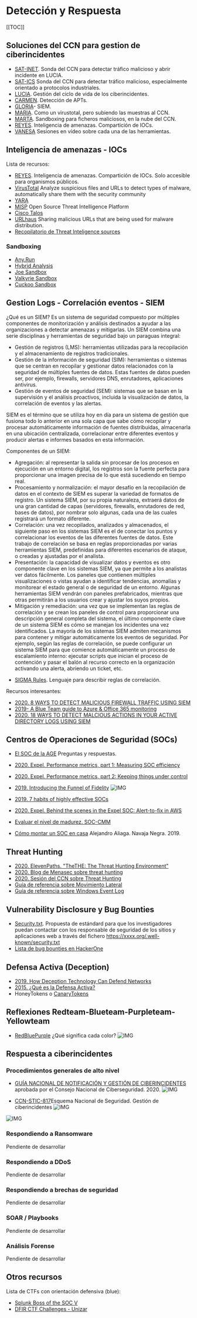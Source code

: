 # Detección y Respuesta

[[TOC]]

## Soluciones del CCN para gestion de ciberincidentes
- [SAT-INET](https://www.ccn-cert.cni.es/gestion-de-incidentes/sistema-de-alerta-temprana-sat/sat-inet.html). Sonda del CCN para detectar tráfico malicioso y abrir incidente en LUCIA.
- [SAT-ICS](https://www.ccn-cert.cni.es/gestion-de-incidentes/sistema-de-alerta-temprana-sat/sat-ics.html) Sonda del CCN para detectar tráfico malicioso, especialmente orientado a protocolos industriales.
- [LUCIA](ccn-cert.cni.es/soluciones-seguridad/lucia.html). Gestión del ciclo de vida de los ciberincidentes.
- [CARMEN](https://www.ccn-cert.cni.es/soluciones-seguridad/carmen.html). Detección de APTs.
- [GLORIA](https://www.ccn-cert.cni.es/soluciones-seguridad/gloria.html)- SIEM.
- [MARIA](https://www.ccn-cert.cni.es/soluciones-seguridad/maria-publico.html). Como un virustotal, pero subiendo las muestras al CCN.
- [MARTA](https://www.ccn-cert.cni.es/soluciones-seguridad/marta.html). Sandboxing para ficheros maliciosos, en la nube del CCN.
- [REYES](https://www.ccn-cert.cni.es/soluciones-seguridad/reyes.html). Inteligencia de amenazas. Compartición de IOCs.
- [VANESA](https://vanesa.ccn-cert.cni.es/userportal/#/home/channel/5e89c77de4b02b452626aff2) Sesiones en vídeo sobre cada una de las herramientas.


## Inteligencia de amenazas - IOCs

Lista de recursos:
- [REYES](https://www.ccn-cert.cni.es/soluciones-seguridad/reyes.html). Inteligencia de amenazas. Compartición de IOCs. Solo accesible para organismos públicos.
- [VirusTotal](https://www.virustotal.com/gui/home) Analyze suspicious files and URLs to detect types of malware, automatically share them with the security community
- [YARA](https://yara.readthedocs.io/en/stable/)
- [MISP](https://www.misp-project.org/) Open Source Threat Intelligence Platform
- [Cisco Talos](https://talosintelligence.com/)
- [URLhaus](https://urlhaus.abuse.ch/) Sharing malicious URLs that are being used for malware distribution.
- [Recopilatorio de Threat Inteligence sources](https://github.com/hslatman/awesome-threat-intelligence)

### Sandboxing
- [Any.Run](https://app.any.run/)
- [Hybrid Analysis](hybrid-analysis.com)
- [Joe Sandbox](https://www.joesandbox.com/)
- [Valkyrie Sandbox](https://verdict.valkyrie.comodo.com/)
- [Cuckoo Sandbox](https://cuckoosandbox.org/)


## Gestion Logs - Correlación eventos - SIEM
¿Qué es un SIEM? Es un sistema de seguridad compuesto por múltiples componentes de monitorización y análisis destinados a ayudar a las organizaciones a detectar amenazas y mitigarlas. Un SIEM combina una serie disciplinas y herramientas de seguridad bajo un paraguas integral:
* Gestión de registros (LMS): herramientas utilizadas para la recopilación y el almacenamiento de registros tradicionales.
* Gestión de la información de seguridad (SIM): herramientas o sistemas que se centran en recopilar y gestionar datos relacionados con la seguridad de múltiples fuentes de datos. Estas fuentes de datos pueden ser, por ejemplo, firewalls, servidores DNS, enrutadores, aplicaciones antivirus.
* Gestión de eventos de seguridad (SEM): sistemas que se basan en la supervisión y el análisis proactivos, incluida la visualización de datos, la correlación de eventos y las alertas.

SIEM es el término que se utiliza hoy en día para un sistema de gestión que fusiona todo lo anterior en una sola capa que sabe cómo recopilar y procesar automáticamente información de fuentes distribuidas, almacenarla en una ubicación centralizada, correlacionar entre diferentes eventos y producir alertas e informes basados en esta información.

Componentes de un SIEM:
* Agregación: al representar la salida sin procesar de los procesos en ejecución en un entorno digital, los registros son la fuente perfecta para proporcionar una imagen precisa de lo que está sucediendo en tiempo real.
* Procesamiento y normalización: el mayor desafío en la recopilación de datos en el contexto de SIEM es superar la variedad de formatos de registro. Un sistema SIEM, por su propia naturaleza, extraerá datos de una gran cantidad de capas (servidores, firewalls, enrutadores de red, bases de datos), por nombrar solo algunas, cada una de las cuales registrará un formato diferente.
* Correlación: una vez recopilados, analizados y almacenados, el siguiente paso en los sistemas SIEM es el de conectar los puntos y correlacionar los eventos de las diferentes fuentes de datos. Este trabajo de correlación se basa en reglas proporcionadas por varias herramientas SIEM, predefinidas para diferentes escenarios de ataque, o creadas y ajustadas por el analista.
* Presentación: la capacidad de visualizar datos y eventos es otro componente clave en los sistemas SIEM, ya que permite a los analistas ver datos fácilmente. Los paneles que contienen múltiples visualizaciones o vistas ayudan a identificar tendencias, anomalías y monitorear el estado general o de seguridad de un entorno. Algunas herramientas SIEM vendrán con paneles prefabricados, mientras que otras permitirán a los usuarios crear y ajustar los suyos propios.
* Mitigación y remediación: una vez que se implementan las reglas de correlación y se crean los paneles de control para proporcionar una descripción general completa del sistema, el último componente clave de un sistema SIEM es cómo se manejan los incidentes una vez identificados. La mayoría de los sistemas SIEM admiten mecanismos para contener y mitigar automáticamente los eventos de seguridad. Por ejemplo, según las reglas de correlación, se puede configurar un sistema SIEM para que comience automáticamente un proceso de escalamiento interno: ejecutar scripts que inician el proceso de contención y pasar el balón al recurso correcto en la organización activando una alerta, abriendo un ticket, etc.


- [SIGMA Rules](https://github.com/Neo23x0/sigma). Lenguaje para describir reglas de correlación.

Recursos interesantes:
- [2020. 8 WAYS TO DETECT MALICIOUS FIREWALL TRAFFIC USING SIEM](https://blueteamblog.com/8-ways-to-detect-malicious-firewall-traffic-using-siem)
- [2019- A Blue Team guide to Azure & Office 365 monitoring](https://0x00sec.org/t/a-blue-team-guide-to-azure-office-365-monitoring/14411)
- [2020. 18 WAYS TO DETECT MALCIOUS ACTIONS IN YOUR ACTIVE DIRECTORY LOGS USING SIEM](https://blueteamblog.com/18-ways-to-detect-malcious-actions-in-your-active-directory-logs-using-siem)


## Centros de Operaciones de Seguridad (SOCs)
- [El SOC de la AGE](https://www.ccn.cni.es/index.php/es/ccn-cert-menu-es/soc-age/soc-age-faq) Preguntas y respuestas.
- [2020. Expel. Performance metrics, part 1: Measuring SOC efficiency](https://expel.io/blog/performance-metrics-measuring-soc-efficiency/)
- [2020. Expel. Performance metrics, part 2: Keeping things under control](https://expel.io/blog/performance-metrics-keeping-things-under-control/)

- [2019. Introducing the Funnel of Fidelity](https://posts.specterops.io/introducing-the-funnel-of-fidelity-b1bb59b04036)
 ![IMG](./img/funnel.png)
- [2019. 7 habits of highly effective SOCs](https://expel.io/blog/7-habits-highly-effective-socs/)
- [2020. Expel. Behind the scenes in the Expel SOC: Alert-to-fix in AWS](https://expel.io/blog/behind-the-scenes-expel-soc-alert-aws/)
- [Evaluar el nivel de madurez. SOC-CMM](https://www.soc-cmm.com/introduction/)
- [Cómo montar un SOC en casa](https://www.youtube.com/watch?v=TOnlk1AHn1Q) Alejandro Aliaga. Navaja Negra. 2019.

## Threat Hunting
- [2020. ElevenPaths. "TheTHE: The Threat Hunting Environment"](https://empresas.blogthinkbig.com/thethe-threat-hunting-environment-nuestra-herramienta-para-investigadores/)
- [2020. Blog de Menasec sobre threat hunting](https://blog.menasec.net/)
- [2020. Sesión del CCN sobre Threat Hunting](https://vanesa.ccn-cert.cni.es/userportal/#/player/vod/Uec62bde1a8764b1983d7b871811afbf5)
- [Guía de referencia sobre Movimiento Lateral](https://secureservercdn.net/160.153.138.53/x27.24e.myftpupload.com/download/Lateral-Movement-Analyst-Reference.pdf?time=1599801482)
- [Guía de referencia sobre Windows Event Log](https://secureservercdn.net/160.153.138.53/x27.24e.myftpupload.com/download/Windows-Event-Log-Analyst-Reference.pdf?time=1599801482)

## Vulnerability Disclosure y Bug Bounties
- [Security.txt](https://securitytxt.org/). Propuesta de estándard para que los investigadores puedan contactar con los responsable de seguridad de los sitios y aplicaciones web a través del fichero https://xxxx.org/.well-known/security.txt
- [Lista de bug bounties en HackerOne](https://hackerone.com/bug-bounty-programs)


## Defensa Activa (Deception)
- [2019. How Deception Technology Can Defend Networks](https://medium.com/@eddies_47682/how-deception-technology-can-defend-networks-914864bf9f53#:~:text=Modern%20deception%20technology%20involves%20distributing,be%20accessed%20by%20anyone%20legitimately.)
- [2015. ¿Qué es la Defensa Activa?](https://www.ccn-cert.cni.es/documentos-publicos/ix-jornadas-stic-ccn-cert/1258-p2-01-defensa-activa-dbarroso/file.html)
- HoneyTokens o [CanaryTokens](https://blog.thinkst.com/p/canarytokensorg-quick-free-detection.html) 
<!--
Ejemplos de alertas que se pueden configurar con honeytokens:
  ![IMG](./img/canaries.png)
-->


## Reflexiones Redteam-Blueteam-Purpleteam-Yellowteam

- [RedBluePurple](https://danielmiessler.com/study/red-blue-purple-teams/) ¿Qué significa cada color?
![IMG](./img/colors.png)

## Respuesta a ciberincidentes

### Procedimientos generales de alto nivel

- [GUÍA NACIONAL DE NOTIFICACIÓN Y GESTIÓN DE CIBERINCIDENTES](https://www.incibe-cert.es/sites/default/files/contenidos/guias/doc/guia_nacional_notificacion_gestion_ciberincidentes.pdf) aprobada por el Consejo Nacional de Ciberseguridad. 2020.
![IMG](./img/ventanilla.png)

- [CCN-STIC-817](https://www.ccn-cert.cni.es/series-ccn-stic/800-guia-esquema-nacional-de-seguridad/988-ccn-stic-817-gestion-de-ciberincidentes/file.html)Esquema Nacional de Seguridad. Gestión de ciberincidentes
![IMG](./img/cicloincidentes.png)
<!--![IMG](./img/clasificacioninc.png)-->
![IMG](./img/817peligrosidad.png)



### Respondiendo a Ransomware
Pendiente de desarrollar

### Respondiendo a DDoS
Pendiente de desarrollar

### Respondiendo a brechas de seguridad
Pendiente de desarrollar

### SOAR / Playbooks
Pendiente de desarrollar

### Análisis Forense
Pendiente de desarrollar

## Otros recursos
Lista de CTFs con orientación defensiva (blue):
- [Splunk Boss of the SOC V](https://www.splunk.com/en_us/blog/conf-splunklive/bots-v-at-conf20.html)
- [DFIR CTF Challenges - Unizar](https://ctf.unizar.es/)





